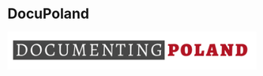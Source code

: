 # DocuPoland
![Image](https://github.com/DocumentingPoland/DocuPoland/blob/main/img/documantingPoland-logo-1.png)

